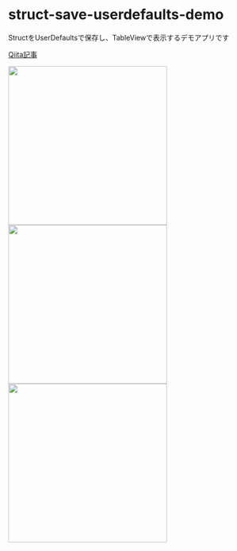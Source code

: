 # struct-save-userdefaults-demo

StructをUserDefaultsで保存し、TableViewで表示するデモアプリです

[Qiita記事](https://qiita.com/sugijotaro/items/2cfbc0d02e21d1b229b7)


<img src="https://user-images.githubusercontent.com/52352924/213875612-297bb79d-4720-4736-bb2d-3801549f0909.png" width="320px"><img src="https://user-images.githubusercontent.com/52352924/213875979-5cdf4456-e9f4-4355-9e72-411d9452deea.png" width="320px"><img src="https://user-images.githubusercontent.com/52352924/213875972-2bb635f2-0a00-4b77-9a25-d7cbee57693e.png" width="320px">
